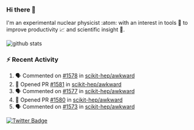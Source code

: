 ### Hi there 👋 

I'm an experimental nuclear physicist :atom: with an interest in tools :wrench: to improve productivity :chart_with_upwards_trend: and scientific insight :telescope:.

![github stats](https://github-readme-stats.vercel.app/api?username=agoose77&show_icons=true&hide_rank=true&hide_title=true&bg_color=30,e76445,904e95&text_color=efe3ec&icon_color=efe3ec)
<!--
**agoose77/agoose77** is a ✨ _special_ ✨ repository because its `README.md` (this file) appears on your GitHub profile.

Here are some ideas to get you started:

- 🔭 I’m currently working on ...
- 🌱 I’m currently learning ...
- 👯 I’m looking to collaborate on ...
- 🤔 I’m looking for help with ...
- 💬 Ask me about ...
- 📫 How to reach me: ...
- 😄 Pronouns: ...
- ⚡ Fun fact: ...
-->

### :zap: Recent Activity
<!--START_SECTION:activity-->
1. 🗣 Commented on [#1578](https://github.com/scikit-hep/awkward/issues/1578) in [scikit-hep/awkward](https://github.com/scikit-hep/awkward)
2. 💪 Opened PR [#1581](https://github.com/scikit-hep/awkward/pull/1581) in [scikit-hep/awkward](https://github.com/scikit-hep/awkward)
3. 🗣 Commented on [#1577](https://github.com/scikit-hep/awkward/issues/1577) in [scikit-hep/awkward](https://github.com/scikit-hep/awkward)
4. 💪 Opened PR [#1580](https://github.com/scikit-hep/awkward/pull/1580) in [scikit-hep/awkward](https://github.com/scikit-hep/awkward)
5. 🗣 Commented on [#1573](https://github.com/scikit-hep/awkward/issues/1573) in [scikit-hep/awkward](https://github.com/scikit-hep/awkward)
<!--END_SECTION:activity-->


[![Twitter Badge](https://img.shields.io/twitter/follow/agoose77?style=flat-square&logo=Twitter&logoColor=white&color=cornflowerblue)](https://twitter.com/agoose77)
